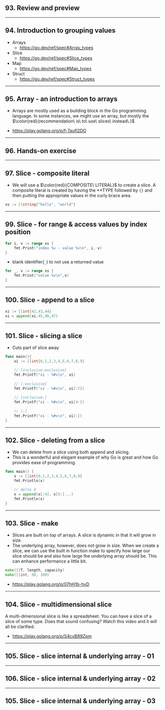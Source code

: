 ## 93. Review and preview

***

## 94. Introduction to grouping values

* Arrays
    * https://go.dev/ref/spec#Array_types
* Slice
    * https://go.dev/ref/spec#Slice_types
* Map
    * https://go.dev/ref/spec#Map_types
* Struct
    * https://go.dev/ref/spec#Struct_types

***

## 95. Array - an introduction to arrays

* Arrays are mostly used as a building block in the Go programming language. In some instances, we might use an array, but mostly the $\color{red}{recommendation\ is\ to\ use\ slices\ instead\.}$ 

* https://play.golang.org/p/f-7aufl2DO

***

## 96. Hands-on exercise

***

## 97. Slice - composite literal

* We will use a $\color{red}{COMPOSITE\ LITERAL}$ to create a slice. A composite literal is created by having the **TYPE followed by `{}` and then putting the appropriate values in the curly brace area.

```go
xs := []string{"hello", "world"}
```

***

## 99. Slice - for range & access values by index position

```go
for i, v := range xs {
    fmt.Print("index %v - value %v\n", i, v)
}
```

* blank identifier(`_`) to not use a returned  value
```go
for _, v := range xs {
    fmt.Print("value %v\n",v)
}
```

***

## 100. Slice - append to a slice

```go
xi := []int{42,43,44}
xi = append(xi,45,46,47)
```

***

## 101. Slice - slicing a slice

* Cuts part of slice away

```go
func main(){
    xi := []int{0,1,2,3,4,5,6,7,8,9}

    // [inclusive:exclusive]
    fmt.Printf("xi - %#v\n", xi)
    
    // [:exclusive]
    fmt.Printf("xi - %#v\n", xi[:7])
    
    // [inclusive:]
    fmt.Printf("xi - %#v\n", xi[4:])
    
    // [:]
    fmt.Printf("xi - %#v\n", xi[:])
}
```

*** 

## 102. Slice - deleting from a slice

* We can delete from a slice using both append and slicing. 
* This is a wonderful and elegant example of why Go is great and how Go provides ease of programming.

```go
func main() {
	x := []int{0,1,2,3,4,5,6,7,8,9}
	fmt.Println(x)

	// delte 4
	x = append(x[:4], x[5:]...)
	fmt.Println(x)
}
```

***

## 103. Slice - make

* Slices are built on top of arrays. A slice is dynamic in that it will grow in size.
* The underlying array, however, does not grow in size. When we create a slice, we can use the built in function make to specify how large our slice should be and also how large the underlying array should be. This can enhance performance a little bit.

```go
make([]T, length, capacity)
make([]int, 50, 100)
```

* https://play.golang.org/p/07hH1b-hvD

***

## 104. Slice - multidimensional slice

A multi-dimensional slice is like a spreadsheet. You can have a slice of a slice of some type. Does that sound confusing? Watch this video and it will all be clarified.

* https://play.golang.org/p/S4cyB89Zpm

***

## 105. Slice - slice internal & underlying array - 01

***

## 106. Slice - slice internal & underlying array - 02

***

## 105. Slice - slice internal & underlying array - 03
